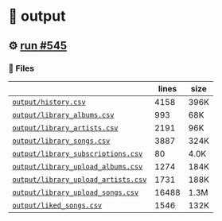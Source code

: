 # 📝  output 

## ⚙️ [run #545](https://github.com/jwenerd/ytm-dl/actions/runs/8133144896)

### 📁 Files

|                                                                         |lines|size|
|-------------------------------------------------------------------------|-----|----|
|[`output/history.csv` ](output/history.csv)                              |4158 |396K|
|[`output/library_albums.csv` ](output/library_albums.csv)                |993  |68K |
|[`output/library_artists.csv` ](output/library_artists.csv)              |2191 |96K |
|[`output/library_songs.csv` ](output/library_songs.csv)                  |3887 |324K|
|[`output/library_subscriptions.csv` ](output/library_subscriptions.csv)  |80   |4.0K|
|[`output/library_upload_albums.csv` ](output/library_upload_albums.csv)  |1274 |184K|
|[`output/library_upload_artists.csv` ](output/library_upload_artists.csv)|1731 |188K|
|[`output/library_upload_songs.csv` ](output/library_upload_songs.csv)    |16488|1.3M|
|[`output/liked_songs.csv` ](output/liked_songs.csv)                      |1546 |132K|